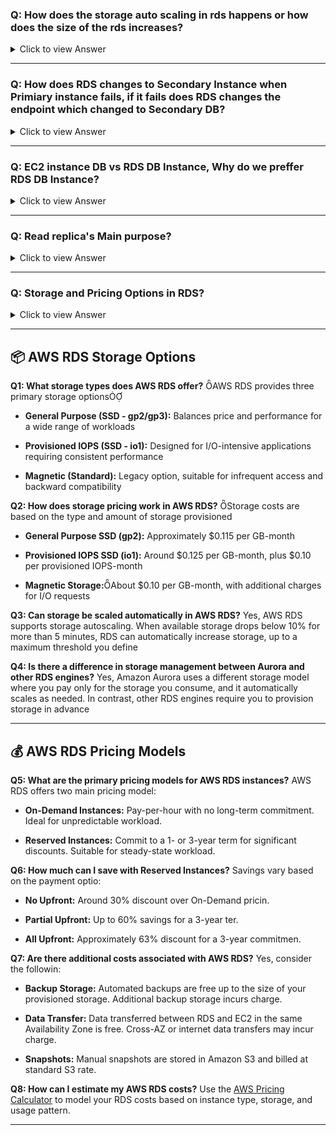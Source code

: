 ### Q: How does the storage auto scaling in rds happens or how does the size of the rds increases?

<details>
  <summary>Click to view Answer</summary>

- You can't reduce the amount of storage for a DB instance after storage has been allocated. When you increase the allocated storage, it must be by at least 10 percent. If you try to increase the value by less than 10 percent, you get an error. Scaling storage for RDS for SQL Server DB instances is supported only for the General Purpose SSD and Provisioned IOPS SSD storage types. [Increasing DB instance storage capacity](https://docs.aws.amazon.com/AmazonRDS/latest/UserGuide/USER_PIOPS.ModifyingExisting.html)
- You must set the maximum storage threshold to at least 10% more than the current allocated storage. We recommend setting it to at least 26% more to avoid receiving an event notification that the storage size is approaching the maximum storage threshold.
- For example, if you have DB instance with 1000 GiB of allocated storage, then set the maximum storage threshold to at least 1100 GiB. If you don't, you get an error such as Invalid max storage size for engine_name. However, we recommend that you set the maximum storage threshold to at least 1260 GiB to avoid the event notification. [Managing capacity automatically with Amazon RDS storage autoscaling](https://docs.aws.amazon.com/AmazonRDS/latest/UserGuide/USER_PIOPS.Autoscaling.html)
- Storage optimization can take several hours. You can't make further storage modifications for either six (6) hours or until storage optimization has completed on the instance, whichever is longer. 

</details>

---

### Q: How does RDS changes to Secondary Instance when Primiary instance fails, if it fails does RDS changes the endpoint which changed to Secondary DB?

<details>
  <summary>Click to view Answer</summary>

- Implementing disaster recovery. You can promote a read replica to a standalone instance as a disaster recovery solution if the primary DB instance fails.[Working with DB instance read replicas](https://docs.aws.amazon.com/AmazonRDS/latest/UserGuide/USER_ReadRepl.html)
- Yes, in an Amazon RDS Multi-AZ setup, the endpoint will remain the same after a failover to the secondary DB instance. This ensures a seamless transition for applications without requiring any manual intervention or changes to the application's database connection settings.
- During a failover:
  - RDS updates the DNS record to point to the secondary instance (now promoted to primary).
  - The failover typically completes in 1–2 minutes, and applications can reconnect using the same endpoint without any changes to their configuration.
  - This ensures seamless failover for applications, as they don’t need to know which instance is primary or update connection strings.
- Why This Works:
  - RDS uses a CNAME DNS record for the endpoint, which can be updated to point to the new primary’s IP address during failover.
  - Applications experience a brief interruption (usually 60–120 seconds), but no manual intervention or code changes are needed.

</details>

---

### Q: EC2 instance DB vs RDS DB Instance, Why do we preffer RDS DB Instance?

<details>
  <summary>Click to view Answer</summary>

| **Feature**               | **Amazon RDS**                                                                                         | **Amazon EC2**                                                                                             |
|---------------------------|--------------------------------------------------------------------------------------------------------|-------------------------------------------------------------------------------------------------------------|
| **Definition**            | Managed Database-as-a-Service (DBaaS) for relational databases.                                        | Virtual server where you manually install and manage your database engine.                                 |
| **Supported Engines**     | MySQL, MariaDB, PostgreSQL, Oracle, SQL Server                                                        | Any database engine/version you want.                                                                      |
| **Administration**        | Fully managed by AWS: provisioning, patching, backups, recovery.                                       | Full control, but you manage all tasks including setup, patching, backups, and failover.                   |
| **High Availability**     | Built-in multi-AZ deployments with automatic failover.                                                 | Must be configured manually (e.g., clustering, replication).                                               |
| **Backups**               | Automated daily backups, point-in-time recovery, and snapshots supported.                             | Manual setup required. CloudWatch can't monitor backup status natively.                                    |
| **Scalability**           | Click-based vertical scaling and automatic read replicas.                                              | Manual architecture design needed (load balancing, sharding, clustering).                                  |
| **Performance**           | Provisioned IOPS for consistent high performance; integrated with CloudWatch.                         | Depends on EBS and instance type; external tools needed for monitoring.                                    |
| **Storage Options**       | General Purpose SSD, Provisioned IOPS SSD, Magnetic.                                                   | Up to 16,000 IOPS and 2,000 Mbps using EBS-optimized instances.                                             |
| **Support & Control**     | Limited to AWS-supported engines/versions; limited OS/database control.                               | Full control over OS, software stack, and database configuration.                                          |
| **Security**              | Encryption at rest & in transit managed by AWS.                                                       | Must configure EBS-level or database-level encryption manually.                                             |
| **Licensing**             | Offers License Included & BYOL (depends on DB engine). SQL Server supports only License Included.     | BYOL supported for all engines.                                                                            |
| **Cost**                  | Higher, as AWS handles most maintenance and management tasks.                                          | Lower, but requires time and effort for manual setup and management.                                       |
| **Ease of Use**           | Simple API calls and console usage for deployment, management, and scaling.                           | Complex setup and management process, but maximum flexibility.                                             |
| **Monitoring**            | Integrated with Amazon CloudWatch.                                                                    | Requires third-party tools or custom scripts.                                                              |
| **Disaster Recovery**     | PITR (Point-In-Time Recovery) supported for last 7 days; automated backups.                           | You must manually implement and test your DR plan.                                                         |
| **Read Replicas**         | Native support for read replicas, which can be regionally distributed.                                | Requires manual setup of replication and query routing.                                                    |
| **When to Choose**        | Preferable when reducing management overhead and ensuring automation.                                 | Suitable when you need full control, unsupported DB versions, or have a tight budget.                      |
| **KuebOps Recommendation**| RDS is recommended due to time and cost savings from reduced maintenance overhead.                     | Use EC2 if specific database requirements are not met by RDS or for cost-saving with in-house expertise.   |

</details>

---

### Q: Read replica's Main purpose?

<details>
  <summary>Click to view Answer</summary>

The main purpose of a read replica is to offload read queries from the primary database instance, improving performance and scalability for read-heavy workloads. It achieves this by providing a read-only copy of the primary database that is kept up-to-date through asynchronous replication. [Amazon RDS Read Replicas](https://aws.amazon.com/rds/features/read-replicas/)

1. Offloading Read Queries: 
- When a database receives a large volume of read requests, the primary instance can become overloaded, impacting overall performance and responsiveness.
- Read replicas are designed to handle these read requests, allowing the primary instance to focus on write operations and other critical tasks.
  
2. Improved Performance: 
- By distributing read queries across multiple instances, the overall performance of the database system can be significantly improved.
- This can lead to faster query response times, reduced latency, and increased throughput.
  
3. Scalability: 
- Read replicas provide a mechanism to scale out the read workload beyond the capacity of a single primary instance.
- This allows businesses to handle increasing read demands without needing to upgrade the primary instance.
  
4. Disaster Recovery: 
- In some scenarios, read replicas can also serve as a disaster recovery mechanism.
- If the primary instance fails, a read replica can be promoted to become the new primary, ensuring business continuity.
  
5. Other Use Cases: Reporting and data warehousing, Application compatibility and scalability, Geographic distribution, Database testing and upgrades, and Backup offloading
  
</details>

---

### Q: Storage and Pricing Options in RDS?

<details>
  <summary>Click to view Answer</summary>

![image](https://github.com/user-attachments/assets/a4287907-497c-4d8c-839a-053817960830)
  
</details>

---

## 📦 AWS RDS Storage Options

**Q1: What storage types does AWS RDS offer?**
AWS RDS provides three primary storage options

- **General Purpose (SSD - gp2/gp3):** Balances price and performance for a wide range of workloads

- **Provisioned IOPS (SSD - io1):** Designed for I/O-intensive applications requiring consistent performance

- **Magnetic (Standard):** Legacy option, suitable for infrequent access and backward compatibility

**Q2: How does storage pricing work in AWS RDS?**
Storage costs are based on the type and amount of storage provisioned

- **General Purpose SSD (gp2):** Approximately $0.115 per GB-month

- **Provisioned IOPS SSD (io1):** Around $0.125 per GB-month, plus $0.10 per provisioned IOPS-month

- **Magnetic Storage:**About $0.10 per GB-month, with additional charges for I/O requests

**Q3: Can storage be scaled automatically in AWS RDS?**
Yes, AWS RDS supports storage autoscaling. When available storage drops below 10% for more than 5 minutes, RDS can automatically increase storage, up to a maximum threshold you define

**Q4: Is there a difference in storage management between Aurora and other RDS engines?**
Yes, Amazon Aurora uses a different storage model where you pay only for the storage you consume, and it automatically scales as needed. In contrast, other RDS engines require you to provision storage in advance

---

## 💰 AWS RDS Pricing Models

**Q5: What are the primary pricing models for AWS RDS instances?**
AWS RDS offers two main pricing model:

- **On-Demand Instances:** Pay-per-hour with no long-term commitment. Ideal for unpredictable workload.

- **Reserved Instances:** Commit to a 1- or 3-year term for significant discounts. Suitable for steady-state workload.

**Q6: How much can I save with Reserved Instances?**
Savings vary based on the payment optio:

- **No Upfront:** Around 30% discount over On-Demand pricin.

- **Partial Upfront:** Up to 60% savings for a 3-year ter.

- **All Upfront:** Approximately 63% discount for a 3-year commitmen.

**Q7: Are there additional costs associated with AWS RDS?**
Yes, consider the followin:

- **Backup Storage:** Automated backups are free up to the size of your provisioned storage. Additional backup storage incurs charge.

- **Data Transfer:** Data transferred between RDS and EC2 in the same Availability Zone is free. Cross-AZ or internet data transfers may incur charge.

- **Snapshots:** Manual snapshots are stored in Amazon S3 and billed at standard S3 rate.

**Q8: How can I estimate my AWS RDS costs?**
Use the [AWS Pricing Calculator](https://calculator.aws.amazon.com/) to model your RDS costs based on instance type, storage, and usage pattern.

---
